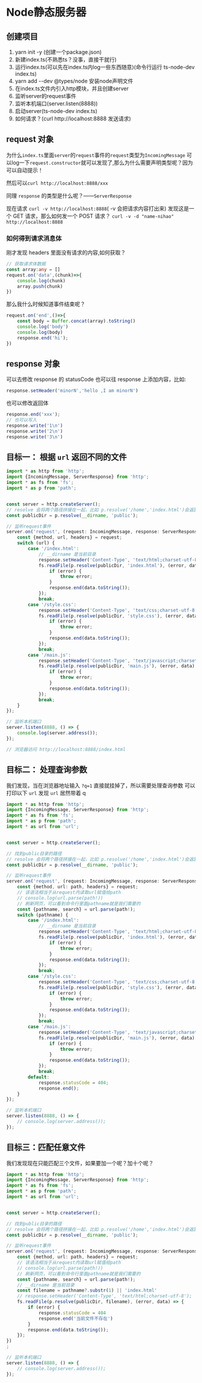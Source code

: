 # Node静态服务器
## 创建项目
1. yarn init -y (创建一个package.json)
2. 新建index.ts(不熟悉ts？没事，直接干就行)
3. 运行index.ts(可以先在index.ts内log一些东西随意)(命令行运行 ts-node-dev index.ts)
4. yarn add --dev @types/node 安装node声明文件
5. 在index.ts文件内引入http模块，并且创建server
6. 监听server的request事件
7. 监听本机端口(server.listen(8888))
8. 启动server(ts-node-dev index.ts)
9. 如何请求？(curl http://localhost:8888 发送请求)

## request 对象
为什么`index.ts`里面`server`的`request`事件的`request`类型为`IncomingMessage`
可以log一下`request.constructor`就可以发现了,那么为什么需要声明类型呢？因为可以自动提示！

然后可以`curl http://localhost:8888/xxx`

同理 `response` 的类型是什么呢？——`ServerResponse`

现在请求 `curl -v http://localhost:8888`( -v 会把请求内容打出来)
发现这是一个 GET 请求，那么如何发一个 POST 请求？
`curl -v -d "name-nihao" http://localhost:8888`

### 如何得到请求消息体
刚才发现 headers 里面没有请求的内容,如何获取？
```ts
// 获取请求体数据
const array:any = []
request.on('data',(chunk)=>{
    console.log(chunk)
    array.push(chunk)
})
```
那么我什么时候知道事件结束呢？
```ts
request.on('end',()=>{
    const body = Buffer.concat(array).toString()
    console.log('body')
    console.log(body)
    response.end('hi');
})
```

## response 对象
可以去修改 response 的 statusCode
也可以往 response 上添加内容，比如:
```ts
response.setHeader('minorN','hello ,I am minorN')
```
也可以修改返回体
```ts
response.end('xxx');
// 也可以写入
response.write('1\n')
response.write('2\n')
response.write('3\n')
```

## 目标一： 根据 `url` 返回不同的文件
```ts
import * as http from 'http';
import {IncomingMessage, ServerResponse} from 'http';
import * as fs from 'fs';
import * as p from 'path';


const server = http.createServer();
// resolve 会将两个路径拼接在一起，比如 p.resolve('/home','index.html')会返回 /home/index.html
const publicDir = p.resolve(__dirname, 'public');

// 监听request事件
server.on('request', (request: IncomingMessage, response: ServerResponse) => {
    const {method, url, headers} = request;
    switch (url) {
        case '/index.html':
            // __dirname 是当前目录
            response.setHeader('Content-Type', 'text/html;charset-utf-8');
            fs.readFile(p.resolve(publicDir, 'index.html'), (error, data) => {
                if (error) {
                    throw error;
                }
                response.end(data.toString());
            });
            break;
        case '/style.css':
            response.setHeader('Content-Type', 'text/css;charset-utf-8');
            fs.readFile(p.resolve(publicDir, 'style.css'), (error, data) => {
                if (error) {
                    throw error;
                }
                response.end(data.toString());
            });
            break;
        case '/main.js':
            response.setHeader('Content-Type', 'text/javascript;charset-utf-8');
            fs.readFile(p.resolve(publicDir, 'main.js'), (error, data) => {
                if (error) {
                    throw error;
                }
                response.end(data.toString());
            });
            break;
    }
});

// 监听本机端口
server.listen(8888, () => {
    console.log(server.address());
});

// 浏览器访问 http://localhost:8888/index.html
```

## 目标二： 处理查询参数
我们发现，当在浏览器地址输入 `?q=1` 直接就挂掉了，所以需要处理查询参数
可以打印以下 `url` 发现 `url` 居然带着 q
```ts
import * as http from 'http';
import {IncomingMessage, ServerResponse} from 'http';
import * as fs from 'fs';
import * as p from 'path';
import * as url from 'url';


const server = http.createServer();

// 找到public目录的路径
// resolve 会将两个路径拼接在一起，比如 p.resolve('/home','index.html')会返回 /home/index.html
const publicDir = p.resolve(__dirname, 'public');

// 监听request事件
server.on('request', (request: IncomingMessage, response: ServerResponse) => {
    const {method, url: path, headers} = request;
    // 该语法相当于从request内读取url赋值给path
    // console.log(url.parse(path!))
    // 刷新网页，可以看到命令行里面pathname就是我们需要的
    const {pathname, search} = url.parse(path!);
    switch (pathname) {
        case '/index.html':
            // __dirname 是当前目录
            response.setHeader('Content-Type', 'text/html;charset-utf-8');
            fs.readFile(p.resolve(publicDir, 'index.html'), (error, data) => {
                if (error) {
                    throw error;
                }
                response.end(data.toString());
            });
            break;
        case '/style.css':
            response.setHeader('Content-Type', 'text/css;charset-utf-8');
            fs.readFile(p.resolve(publicDir, 'style.css'), (error, data) => {
                if (error) {
                    throw error;
                }
                response.end(data.toString());
            });
            break;
        case '/main.js':
            response.setHeader('Content-Type', 'text/javascript;charset-utf-8');
            fs.readFile(p.resolve(publicDir, 'main.js'), (error, data) => {
                if (error) {
                    throw error;
                }
                response.end(data.toString());
            });
            break;
        default:
            response.statusCode = 404;
            response.end();
    }
});

// 监听本机端口
server.listen(8888, () => {
    // console.log(server.address());
});
```

## 目标三：匹配任意文件
我们发现现在只能匹配三个文件，如果要加一个呢？加十个呢？
```ts
import * as http from 'http';
import {IncomingMessage, ServerResponse} from 'http';
import * as fs from 'fs';
import * as p from 'path';
import * as url from 'url';


const server = http.createServer();

// 找到public目录的路径
// resolve 会将两个路径拼接在一起，比如 p.resolve('/home','index.html')会返回 /home/index.html
const publicDir = p.resolve(__dirname, 'public');

// 监听request事件
server.on('request', (request: IncomingMessage, response: ServerResponse) => {
    const {method, url: path, headers} = request;
    // 该语法相当于从request内读取url赋值给path
    // console.log(url.parse(path!))
    // 刷新网页，可以看到命令行里面pathname就是我们需要的
    const {pathname, search} = url.parse(path!);
    // __dirname 是当前目录
    const filename = pathname?.substr(1) || 'index.html'
    // response.setHeader('Content-Type', 'text/html;charset-utf-8');
    fs.readFile(p.resolve(publicDir, filename), (error, data) => {
        if (error) {
            response.statusCode = 404
            response.end('当前文件不存在')
        }
        response.end(data.toString());
    });
})
;

// 监听本机端口
server.listen(8888, () => {
    // console.log(server.address());
});
```
